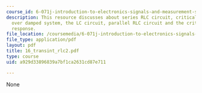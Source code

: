 ```yaml
---
course_id: 6-071j-introduction-to-electronics-signals-and-measurement-spring-2006
description: This resource discusses about series RLC circuit, critically damped system,
  over damped system, the LC circuit, parallel RLC circuit and the critically damped
  response.
file_location: /coursemedia/6-071j-introduction-to-electronics-signals-and-measurement-spring-2006/a929d33896839a7bf1ca2631cd87e711_16_transint_rlc2.pdf
file_type: application/pdf
layout: pdf
title: 16_transint_rlc2.pdf
type: course
uid: a929d33896839a7bf1ca2631cd87e711

---
```

None